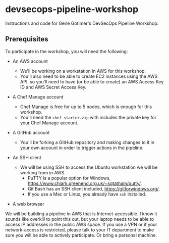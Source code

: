 # devsecops-pipeline-workshop
Instructions and code for Gene Gotimer's DevSecOps Pipeline Workshop.


## Prerequisites
To participate in the workshop, you will need the following:

* An AWS account
  * We'll be working on a workstation in AWS for this workshop. 
  * You'll also need to be able to create EC2 instances using the AWS API, so you'll need to have (or be able to create) an AWS Access Key ID and AWS Secret Access Key.

* A Chef Manage account
  * Chef Manage is free for up to 5 nodes, which is enough for this workshop.
  * You'll need the `chef-starter.zip` with includes the private key for your Chef Manage account. 

* A GitHub account
  * You'll be forking a GitHub repository and making changes to it in your own account in order to trigger actions in the pipeline.

* An SSH client
  * We will be using SSH to access the Ubuntu workstation we will be working from in AWS.
    * PuTTY is a popular option for Windows, https://www.chiark.greenend.org.uk/~sgtatham/putty/.
	* Git Bash has an SSH client included, https://gitforwindows.org/.
	* If you use a Mac or Linux, you already have `ssh` installed.
	
* A web browser

We will be building a pipeline in AWS that is Internet-accessible. I know it sounds like overkill to point this out, but your laptop needs to be able to access IP addresses in the public AWS space. If you use a VPN or if your network-access is restricted, please talk to your IT department to make sure you will be able to actively participate. Or bring a personal machine.
	